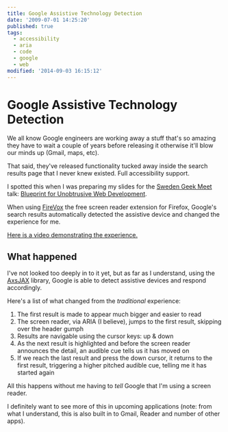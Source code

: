 ```yaml
---
title: Google Assistive Technology Detection
date: '2009-07-01 14:25:20'
published: true
tags:
  - accessibility
  - aria
  - code
  - google
  - web
modified: '2014-09-03 16:15:12'
---
```

# Google Assistive Technology Detection

We all know Google engineers are working away a stuff that's so amazing they have to wait a couple of years before releasing it otherwise it'll blow our minds up (Gmail, maps, etc).

That said, they've released functionality tucked away inside the search results page that I never knew existed. Full accessibility support.

<!--more-->
I spotted this when I was preparing my slides for the [Sweden Geek Meet](http://robertnyman.com/2009/05/04/geek-meet-charity-june-4th-2009-chris-mills-and-remy-sharp-speaking/) talk: [Blueprint for Unobtrusive Web Development](/talks/#2009_geekmeet).

When using [FireVox](http://firevox.clcworld.net/ "Fire Vox: A Screen Reading Extension for Firefox") the free screen reader extension for Firefox, Google's search results automatically detected the assistive device and changed the experience for me.

[Here is a video demonstrating the experience.](http://jqueryfordesigners.com/media/google-axsjax.mov)

## What happened

I've not looked too deeply in to it yet, but as far as I understand, using the [AxsJAX](http://code.google.com/p/google-axsjax/ "google-axsjax - Google Code") library, Google is able to detect assistive devices and respond accordingly.

Here's a list of what changed from the *traditional* experience:

1. The first result is made to appear much bigger and easier to read
2. The screen reader, via ARIA (I believe), jumps to the first result, skipping over the header gumph
3. Results are navigable using the cursor keys: up & down
4. As the next result is highlighted and before the screen reader announces the detail, an audible cue tells us it has moved on
5. If we reach the last result and press the down cursor, it returns to the first result, triggering a higher pitched audible cue, telling me it has started again

All this happens without me having to *tell* Google that I'm using a screen reader.

I definitely want to see more of this in upcoming applications (note: from what I understand, this is also built in to Gmail, Reader and number of other apps).
